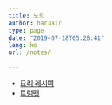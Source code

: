 ```yaml
---
title: 노트
author: haruair
type: page
date: "2019-07-18T05:28:41"
lang: ko
url: /notes/

---
```


- [요리 레시피](/recipes/)
- [트럼펫](/trumpet/)

